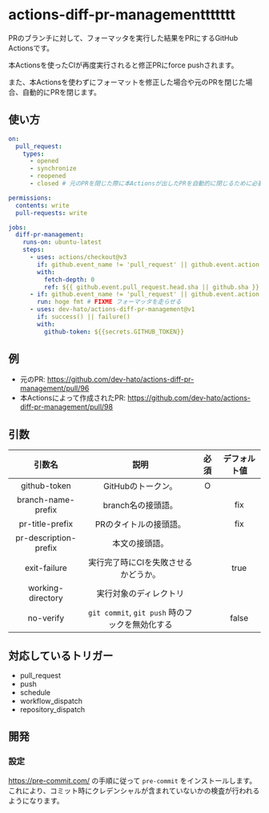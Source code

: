 # actions-diff-pr-managementtttttt

PRのブランチに対して、フォーマッタを実行した結果をPRにするGitHub Actionsです。

本Actionsを使ったCIが再度実行されると修正PRにforce pushされます。

また、本Actionsを使わずにフォーマットを修正した場合や元のPRを閉じた場合、自動的にPRを閉じます。

## 使い方

```yaml
on:
  pull_request:
    types:
      - opened
      - synchronize
      - reopened
      - closed # 元のPRを閉じた際に本Actionsが出したPRを自動的に閉じるために必要 (このtypeの場合は本Actionsのstepのみ実行する)

permissions:
  contents: write
  pull-requests: write

jobs:
  diff-pr-management:
    runs-on: ubuntu-latest
    steps:
      - uses: actions/checkout@v3
        if: github.event_name != 'pull_request' || github.event.action != 'closed'
        with:
          fetch-depth: 0
          ref: ${{ github.event.pull_request.head.sha || github.sha }}
      - if: github.event_name != 'pull_request' || github.event.action != 'closed'
        run: hoge fmt # FIXME フォーマッタを走らせる
      - uses: dev-hato/actions-diff-pr-management@v1
        if: success() || failure()
        with:
          github-token: ${{secrets.GITHUB_TOKEN}}
```

## 例

- 元のPR: <https://github.com/dev-hato/actions-diff-pr-management/pull/96>
- 本Actionsによって作成されたPR: <https://github.com/dev-hato/actions-diff-pr-management/pull/98>

## 引数

|        引数名         |                      説明                       | 必須 | デフォルト値 |
| :-------------------: | :---------------------------------------------: | :--: | :----------: |
|     github-token      |               GitHubのトークン。                |  O   |              |
|  branch-name-prefix   |               branch名の接頭語。                |      |     fix      |
|    pr-title-prefix    |             PRのタイトルの接頭語。              |      |     fix      |
| pr-description-prefix |                 本文の接頭語。                  |      |              |
|     exit-failure      |      実行完了時にCIを失敗させるかどうか。       |      |     true     |
|   working-directory   |             実行対象のディレクトリ              |      |              |
|       no-verify       | `git commit`, `git push` 時のフックを無効化する |      |    false     |

## 対応しているトリガー

- pull_request
- push
- schedule
- workflow_dispatch
- repository_dispatch

## 開発

### 設定

<https://pre-commit.com/> の手順に従って `pre-commit` をインストールします。  
これにより、コミット時にクレデンシャルが含まれていないかの検査が行われるようになります。
